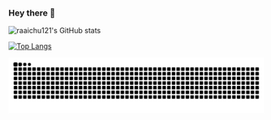 ### Hey there 👋

![raaichu121's GitHub stats](https://github-readme-stats.vercel.app/api?username=raaichu121&show_icons=true&theme=radical)

[![Top Langs](https://github-readme-stats.vercel.app/api/top-langs/?username=raaichu121&layout=compact)](https://github.com/raaichu121/github-readme-stats)

<p align="center">
  <img src="https://github.com/raaichu121/raaichu121/raw/output/github-contribution-grid-snake.svg" align="center" alt="snake">
</p>
<!--
**raaichu121/raaichu121** is a ✨ _special_ ✨ repository because its `README.md` (this file) appears on your GitHub profile.

Here are some ideas to get you started:

- 🔭 I’m currently working on ...
- 🌱 I’m currently learning ...
- 👯 I’m looking to collaborate on ...
- 🤔 I’m looking for help with ...
- 💬 Ask me about ...
- 📫 How to reach me: ...
- 😄 Pronouns: ...
- ⚡ Fun fact: ...
-->
